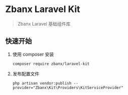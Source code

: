 # Zbanx Laravel Kit

> Zbanx Laravel 基础组件库

## 快速开始

1. 使用 composer 安装
    ```
    composer require zbanx/laravel-kit
    ```

2. 发布配置文件
    ```
    php artisan vendor:publish --provider="Zbanx\Kit\Providers\KitServiceProvider"
    ```